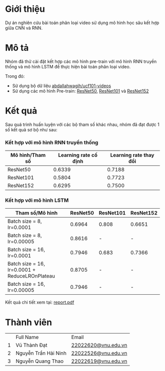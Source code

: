 # Giới thiệu

Dự án nghiên cứu bài toán phân loại video sử dụng mô hình học sâu kết hợp giữa CNN và RNN.

# Mô tả

Nhóm đã thử cài đặt kết hợp các mô hình pre-train với mô hình RNN truyền thống và mô hình LSTM để thực hiện bài toán phân loại video.

Trong đó:

- Sử dụng bộ dữ liệu [abdallahwagih/ucf101-videos](https://www.kaggle.com/datasets/abdallahwagih/ucf101-videos)
- Sử dụng các mô hình Pre-train: [ResNet50](https://pytorch.org/vision/main/models/generated/torchvision.models.resnet50.html), [ResNet101](https://pytorch.org/vision/main/models/generated/torchvision.models.resnet101.html) và [ResNet152](https://pytorch.org/vision/main/models/generated/torchvision.models.resnet152.html)

# Kết quả

Sau quá trình huấn luyện với các bộ tham số khác nhau, nhóm đã đạt được 1 số kết quả sơ bộ như sau:

### Kết hợp với mô hình RNN truyền thống

| Mô hình/Tham số | Learning rate cố định | Learning rate thay đổi |
| --------------- | --------------------- | ---------------------- |
| ResNet50        | 0.6339                | 0.7188                 |
| ResNet101       | 0.5804                | 0.7723                 |
| ResNet152       | 0.6295                | 0.7500                 |

### Kết hợp với mô hình LSTM

| Tham số/Mô hình                                | ResNet50 | ResNet101 | ResNet152 |
| ---------------------------------------------- | -------- | --------- | --------- |
| Batch size = 8, lr=0.0001                      | 0.6964   | 0.808     | 0.6651    |
| Batch size = 8, lr=0.00005                     | 0.8616   | -         | -         |
| Batch size = 16, lr=0.0001                     | 0.7946   | 0.683     | 0.7366    |
| Batch size = 16, lr=0.0001 + ReduceLROnPlateau | 0.8705   | -         | -         |
| Batch size = 16, lr=0.00005                    | 0.7946   | -         | -         |

Kết quả chi tiết xem tại: [report.pdf](./report.pdf)

# Thành viên

<table>
    <th>
        <td>Full Name</td>
        <td>Email</td>
    </th>
    <tr>
        <td>1</td>
        <td>Vũ Thành Đạt</td>
        <td><a href="mailto:22022620@vnu.edu.vn">22022620@vnu.edu.vn</a></td>
    </tr>
    <tr>
        <td>2</td>
        <td>Nguyễn Trần Hải Ninh</td>
        <td><a href="mailto:22022526@vnu.edu.vn">22022526@vnu.edu.vn</a></td>
    </tr>
    <tr>
        <td>3</td>
        <td>Nguyễn Quang Thao</td>
        <td><a href="mailto:22022619@vnu.edu.vn">22022619@vnu.edu.vn</a></td>
    </tr>
</table>
